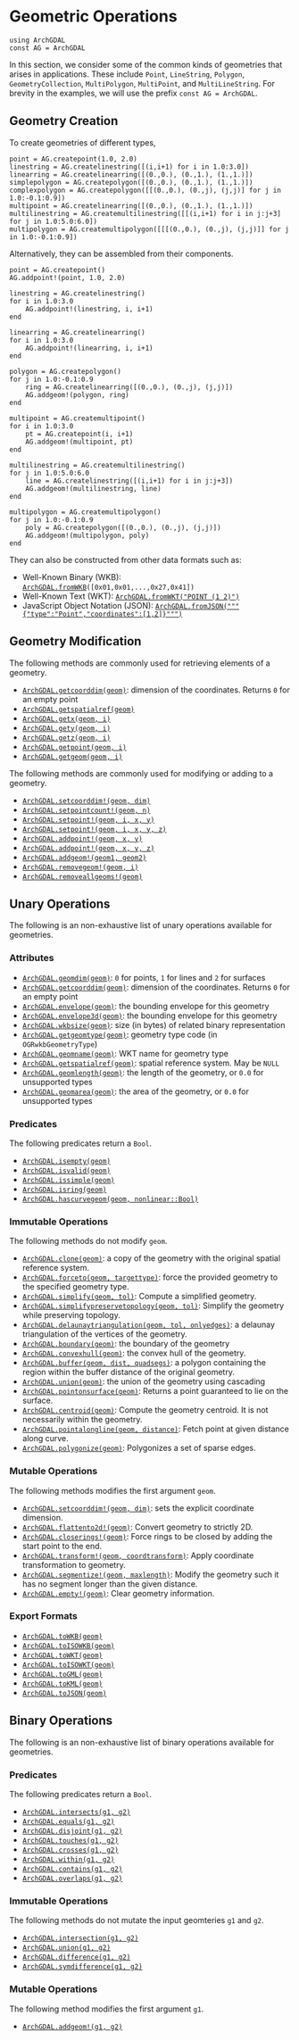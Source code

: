 # Geometric Operations

```@setup geometries
using ArchGDAL
const AG = ArchGDAL
```

In this section, we consider some of the common kinds of geometries that arises in applications. These include `Point`, `LineString`, `Polygon`, `GeometryCollection`, `MultiPolygon`, `MultiPoint`, and `MultiLineString`. For brevity in the examples, we will use the prefix `const AG = ArchGDAL`.

## Geometry Creation
To create geometries of different types, 

```@example geometries
point = AG.createpoint(1.0, 2.0)
linestring = AG.createlinestring([(i,i+1) for i in 1.0:3.0])
linearring = AG.createlinearring([(0.,0.), (0.,1.), (1.,1.)])
simplepolygon = AG.createpolygon([(0.,0.), (0.,1.), (1.,1.)])
complexpolygon = AG.createpolygon([[(0.,0.), (0.,j), (j,j)] for j in 1.0:-0.1:0.9])
multipoint = AG.createlinearring([(0.,0.), (0.,1.), (1.,1.)])
multilinestring = AG.createmultilinestring([[(i,i+1) for i in j:j+3] for j in 1.0:5.0:6.0])
multipolygon = AG.createmultipolygon([[[(0.,0.), (0.,j), (j,j)]] for j in 1.0:-0.1:0.9])
```

Alternatively, they can be assembled from their components.
```@example geometries
point = AG.createpoint()
AG.addpoint!(point, 1.0, 2.0)

linestring = AG.createlinestring()
for i in 1.0:3.0
    AG.addpoint!(linestring, i, i+1)
end

linearring = AG.createlinearring()
for i in 1.0:3.0
    AG.addpoint!(linearring, i, i+1)
end

polygon = AG.createpolygon()
for j in 1.0:-0.1:0.9
    ring = AG.createlinearring([(0.,0.), (0.,j), (j,j)])
    AG.addgeom!(polygon, ring)
end

multipoint = AG.createmultipoint()
for i in 1.0:3.0
    pt = AG.createpoint(i, i+1)
    AG.addgeom!(multipoint, pt)
end

multilinestring = AG.createmultilinestring()
for j in 1.0:5.0:6.0
    line = AG.createlinestring([(i,i+1) for i in j:j+3])
    AG.addgeom!(multilinestring, line)
end

multipolygon = AG.createmultipolygon()
for j in 1.0:-0.1:0.9
    poly = AG.createpolygon([(0.,0.), (0.,j), (j,j)])
    AG.addgeom!(multipolygon, poly)
end
```

They can also be constructed from other data formats such as:
* Well-Known Binary (WKB): [`ArchGDAL.fromWKB`](@ref)`([0x01,0x01,...,0x27,0x41])`
* Well-Known Text (WKT): [`ArchGDAL.fromWKT("POINT (1 2)")`](@ref)
* JavaScript Object Notation (JSON): [`ArchGDAL.fromJSON("""{"type":"Point","coordinates":[1,2]}""")`](@ref)

## Geometry Modification
The following methods are commonly used for retrieving elements of a geometry.

* [`ArchGDAL.getcoorddim(geom)`](@ref): dimension of the coordinates. Returns `0` for an empty point
* [`ArchGDAL.getspatialref(geom)`](@ref)
* [`ArchGDAL.getx(geom, i)`](@ref)
* [`ArchGDAL.gety(geom, i)`](@ref)
* [`ArchGDAL.getz(geom, i)`](@ref)
* [`ArchGDAL.getpoint(geom, i)`](@ref)
* [`ArchGDAL.getgeom(geom, i)`](@ref)

The following methods are commonly used for modifying or adding to a geometry.
* [`ArchGDAL.setcoorddim!(geom, dim)`](@ref)
* [`ArchGDAL.setpointcount!(geom, n)`](@ref)
* [`ArchGDAL.setpoint!(geom, i, x, y)`](@ref)
* [`ArchGDAL.setpoint!(geom, i, x, y, z)`](@ref)
* [`ArchGDAL.addpoint!(geom, x, y)`](@ref)
* [`ArchGDAL.addpoint!(geom, x, y, z)`](@ref)
* [`ArchGDAL.addgeom!(geom1, geom2)`](@ref)
* [`ArchGDAL.removegeom!(geom, i)`](@ref)
* [`ArchGDAL.removeallgeoms!(geom)`](@ref)

## Unary Operations
The following is an non-exhaustive list of unary operations available for geometries.

### Attributes

* [`ArchGDAL.geomdim(geom)`](@ref): `0` for points, `1` for lines and `2` for surfaces
* [`ArchGDAL.getcoorddim(geom)`](@ref): dimension of the coordinates. Returns `0` for an empty point
* [`ArchGDAL.envelope(geom)`](@ref): the bounding envelope for this geometry
* [`ArchGDAL.envelope3d(geom)`](@ref): the bounding envelope for this geometry
* [`ArchGDAL.wkbsize(geom)`](@ref): size (in bytes) of related binary representation
* [`ArchGDAL.getgeomtype(geom)`](@ref): geometry type code (in `OGRwkbGeometryType`)
* [`ArchGDAL.geomname(geom)`](@ref): WKT name for geometry type
* [`ArchGDAL.getspatialref(geom)`](@ref): spatial reference system. May be `NULL`
* [`ArchGDAL.geomlength(geom)`](@ref): the length of the geometry, or `0.0` for unsupported types
* [`ArchGDAL.geomarea(geom)`](@ref): the area of the geometry, or `0.0` for unsupported types

### Predicates
The following predicates return a `Bool`.

* [`ArchGDAL.isempty(geom)`](@ref)
* [`ArchGDAL.isvalid(geom)`](@ref)
* [`ArchGDAL.issimple(geom)`](@ref)
* [`ArchGDAL.isring(geom)`](@ref)
* [`ArchGDAL.hascurvegeom(geom, nonlinear::Bool)`](@ref)

### Immutable Operations
The following methods do not modify `geom`.

* [`ArchGDAL.clone(geom)`](@ref): a copy of the geometry with the original spatial reference system.
* [`ArchGDAL.forceto(geom, targettype)`](@ref): force the provided geometry to the specified geometry type.
* [`ArchGDAL.simplify(geom, tol)`](@ref): Compute a simplified geometry.
* [`ArchGDAL.simplifypreservetopology(geom, tol)`](@ref): Simplify the geometry while preserving topology.
* [`ArchGDAL.delaunaytriangulation(geom, tol, onlyedges)`](@ref): a delaunay triangulation of the vertices of the geometry.
* [`ArchGDAL.boundary(geom)`](@ref): the boundary of the geometry
* [`ArchGDAL.convexhull(geom)`](@ref): the convex hull of the geometry.
* [`ArchGDAL.buffer(geom, dist, quadsegs)`](@ref): a polygon containing the region within the buffer distance of the original geometry.
* [`ArchGDAL.union(geom)`](@ref): the union of the geometry using cascading
* [`ArchGDAL.pointonsurface(geom)`](@ref): Returns a point guaranteed to lie on the surface.
* [`ArchGDAL.centroid(geom)`](@ref): Compute the geometry centroid. It is not necessarily within the geometry.
* [`ArchGDAL.pointalongline(geom, distance)`](@ref): Fetch point at given distance along curve.
* [`ArchGDAL.polygonize(geom)`](@ref): Polygonizes a set of sparse edges.

### Mutable Operations
The following methods modifies the first argument `geom`.

* [`ArchGDAL.setcoorddim!(geom, dim)`](@ref): sets the explicit coordinate dimension.
* [`ArchGDAL.flattento2d!(geom)`](@ref): Convert geometry to strictly 2D.
* [`ArchGDAL.closerings!(geom)`](@ref): Force rings to be closed by adding the start point to the end.
* [`ArchGDAL.transform!(geom, coordtransform)`](@ref): Apply coordinate transformation to geometry.
* [`ArchGDAL.segmentize!(geom, maxlength)`](@ref): Modify the geometry such it has no segment longer than the given distance.
* [`ArchGDAL.empty!(geom)`](@ref): Clear geometry information.

### Export Formats

* [`ArchGDAL.toWKB(geom)`](@ref)
* [`ArchGDAL.toISOWKB(geom)`](@ref)
* [`ArchGDAL.toWKT(geom)`](@ref)
* [`ArchGDAL.toISOWKT(geom)`](@ref)
* [`ArchGDAL.toGML(geom)`](@ref)
* [`ArchGDAL.toKML(geom)`](@ref)
* [`ArchGDAL.toJSON(geom)`](@ref)

## Binary Operations
The following is an non-exhaustive list of binary operations available for geometries.

### Predicates
The following predicates return a `Bool`.

* [`ArchGDAL.intersects(g1, g2)`](@ref)
* [`ArchGDAL.equals(g1, g2)`](@ref)
* [`ArchGDAL.disjoint(g1, g2)`](@ref)
* [`ArchGDAL.touches(g1, g2)`](@ref)
* [`ArchGDAL.crosses(g1, g2)`](@ref)
* [`ArchGDAL.within(g1, g2)`](@ref)
* [`ArchGDAL.contains(g1, g2)`](@ref)
* [`ArchGDAL.overlaps(g1, g2)`](@ref)

### Immutable Operations
The following methods do not mutate the input geomteries `g1` and `g2`.

* [`ArchGDAL.intersection(g1, g2)`](@ref)
* [`ArchGDAL.union(g1, g2)`](@ref)
* [`ArchGDAL.difference(g1, g2)`](@ref)
* [`ArchGDAL.symdifference(g1, g2)`](@ref)

### Mutable Operations
The following method modifies the first argument `g1`.

* [`ArchGDAL.addgeom!(g1, g2)`](@ref)

